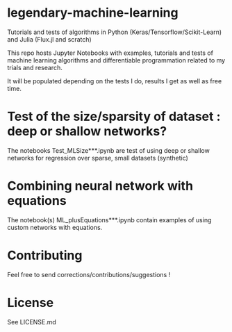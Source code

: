 # legendary-machine-learning
Tutorials and tests of algorithms in Python (Keras/Tensorflow/Scikit-Learn) and Julia (Flux.jl and scratch)

This repo hosts Jupyter Notebooks with examples, tutorials and tests of machine learning algorithms and differentiable programmation related to my trials and research.

It will be populated depending on the tests I do, results I get as well as free time.

# Test of the size/sparsity of dataset : deep or shallow networks?

The notebooks Test_MLSize***.ipynb are test of using deep or shallow networks for regression
over sparse, small datasets (synthetic)

# Combining neural network with equations

The notebook(s) ML_plusEquations***.ipynb contain examples of using custom networks with equations.

# Contributing

Feel free to send corrections/contributions/suggestions !

# License

See LICENSE.md